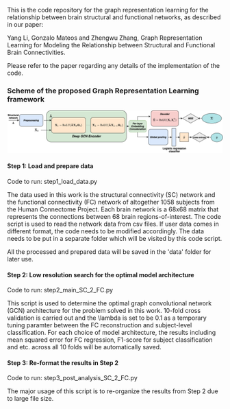 This is the code repository for the graph representation learning for the relationship between brain structural and functional networks, as described in our paper:

Yang Li, Gonzalo Mateos and Zhengwu Zhang, Graph Representation Learning for Modeling the Relationship between Structural and Functional Brain Connectivities. 

Please refer to the paper regarding any details of the implementation of the code.

### Scheme of the proposed Graph Representation Learning framework

![Alt text](https://github.com/yli131/brainGRL/blob/f4a25b445edc28c6350dea9a69cab1496f0da03e/scheme.png)

#### Step 1: Load and prepare data

Code to run: step1_load_data.py

The data used in this work is the structural connectivity (SC) network and the functional connectivity (FC) network of altogether 1058 subjects from the Human Connectome Project. Each brain network is a 68x68 matrix that represents the connections between 68 brain regions-of-interest. The code script is used to read the network data from csv files. If user data comes in different format, the code needs to be modified accordingly. The data needs to be put in a separate folder which will be visited by this code script.

All the processed and prepared data will be saved in the 'data' folder for later use.

#### Step 2: Low resolution search for the optimal model architecture

Code to run: step2_main_SC_2_FC.py

This script is used to determine the optimal graph convolutional network (GCN) architecture for the problem solved in this work. 10-fold cross validation is carried out and the \lambda is set to be 0.1 as a temporary tuning paramter between the FC reconstruction and subject-level classification. For each choice of model architecture, the results including mean squared error for FC regression, F1-score for subject classification and etc. across all 10 folds will be automatically saved.

#### Step 3: Re-format the results in Step 2

Code to run: step3_post_analysis_SC_2_FC.py

The major usage of this script is to re-organize the results from Step 2 due to large file size.


